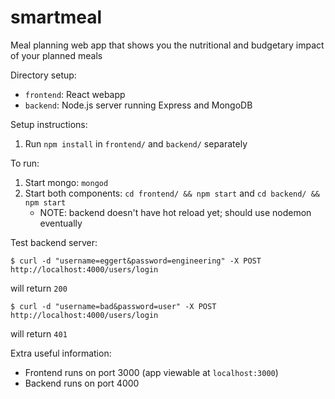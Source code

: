 # smartmeal
Meal planning web app that shows you the nutritional and budgetary impact of your planned meals

Directory setup:
* `frontend`: React webapp
* `backend`: Node.js server running Express and MongoDB

Setup instructions:
1. Run `npm install` in `frontend/` and `backend/` separately

To run: 
1. Start mongo: `mongod`
2. Start both components: `cd frontend/ && npm start` and `cd backend/ && npm start`
   * NOTE: backend doesn't have hot reload yet; should use nodemon eventually

Test backend server:
```
$ curl -d "username=eggert&password=engineering" -X POST http://localhost:4000/users/login
```
will return `200`
```
$ curl -d "username=bad&password=user" -X POST http://localhost:4000/users/login
```
will return `401`

Extra useful information:
* Frontend runs on port 3000 (app viewable at `localhost:3000`)
* Backend runs on port 4000
